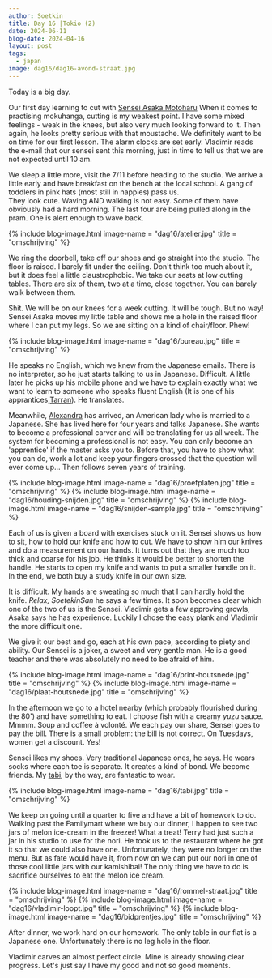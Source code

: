 ```yaml
---
author: Soetkin
title: Day 16 |Tokio (2)
date: 2024-06-11
blog-date: 2024-04-16
layout: post
tags:
  - japan
image: dag16/dag16-avond-straat.jpg
---
```

Today is a big day.

Our first day learning to cut with [Sensei Asaka Motoharu](https://www.instagram.com/asaka.mokuhanga/)
When it comes to practising mokuhanga, cutting is my weakest point. 
I have some mixed feelings - weak in the knees, but also very much looking forward to it. 
Then again, he looks pretty serious with that moustache. 
We definitely want to be on time for our first lesson. The alarm clocks are set early. 
Vladimir reads the e-mail that our sensei sent this morning, just in time to tell us that we are not expected until 10 am. 

We sleep a little more, visit the 7/11 before heading to the studio. We arrive a little early and have breakfast on the bench at the local school. A gang of toddlers in pink hats (most still in nappies) pass us.  
They look cute. Waving AND walking is not easy. Some of them have obviously had a hard morning. 
The last four are being pulled along in the pram. One is alert enough to wave back.

{% include blog-image.html image-name = "dag16/atelier.jpg" title = "omschrijving" %}

We ring the doorbell, take off our shoes and go straight into the studio. The floor is raised. 
I barely fit under the ceiling. Don't think too much about it, but it does feel a little claustrophobic. We take our seats at low cutting tables. There are six of them, two at a time, close together. You can barely walk between them.

Shit. 
We will be on our knees for a week cutting. 
It will be tough. But no way! Sensei Asaka moves my little table and shows me a hole in the raised floor where I can put my legs. So we are sitting on a kind of chair/floor. Phew!

{% include blog-image.html image-name = "dag16/bureau.jpg" title = "omschrijving" %}

He speaks no English, which we knew from the Japanese emails. There is no interpreter, so he just starts talking to us in Japanese. Difficult. A little later he picks up his mobile phone and we have to explain exactly what we want to learn to someone who speaks fluent English (It is one of his apprantices,[Tarran](https://www.instagram.com/ginko_hanga/)). He translates.

Meanwhile, [Alexandra](https://www.instagram.com/mojinekohanga/) has arrived, an American lady who is married to a Japanese. She has lived here for four years and talks Japanese. She wants to become a professional carver and will be translating for us all week. The system for becoming a professional is not easy. You can only become an 'apprentice' if the master asks you to. 
Before that, you have to show what you can do, work a lot and keep your fingers crossed that the question will ever come up... 
Then follows seven years of training.

{% include blog-image.html image-name = "dag16/proefplaten.jpg" title = "omschrijving" %}
{% include blog-image.html image-name = "dag16/houding-snijden.jpg" title = "omschrijving" %}
{% include blog-image.html image-name = "dag16/snijden-sample.jpg" title = "omschrijving" %}

Each of us is given a board with exercises stuck on it. Sensei shows us how to sit, how to hold our knife and how to cut. 
We have to show him our knives and do a measurement on our hands. 
It turns out that they are much too thick and coarse for his job. He thinks it would be better to shorten the handle. He starts to open my knife and wants to put a smaller handle on it. In the end, we both buy a study knife in our own size.

It is difficult. My hands are sweating so much that I can hardly hold the knife. *Relax, SoetekinSan* he says a few times. 
It soon becomes clear which one of the two of us is the Sensei. 
Vladimir gets a few approving growls, Asaka says he has experience. Luckily I chose the easy plank and Vladimir the more difficult one.

We give it our best and go, each at his own pace, according to piety and ability. Our Sensei is a joker, a sweet and very gentle man. He is a good teacher and there was absolutely no need to be afraid of him.

{% include blog-image.html image-name = "dag16/print-houtsnede.jpg" title = "omschrijving" %}
{% include blog-image.html image-name = "dag16/plaat-houtsnede.jpg" title = "omschrijving" %}

In the afternoon we go to a hotel nearby (which probably flourished during the 80') and have something to eat. 
I choose fish with a creamy *yuzu* sauce. Mmmm. Soup and coffee à volonté. We each pay our share, Sensei goes to pay the bill. 
There is a small problem: the bill is not correct. 
On Tuesdays, women get a discount. Yes!

Sensei likes my shoes. Very traditional Japanese ones, he says. He wears socks where each toe is separate. It creates a kind of bond. 
We become friends. 
My [tabi](https://tabiji.co.jp/en/collections/tabi-sneakers), by the way, are fantastic to wear.

{% include blog-image.html image-name = "dag16/tabi.jpg" title = "omschrijving" %}

We keep on going until a quarter to five and have a bit of homework to do. 
Walking past the Familymart where we buy our dinner, I happen to see two jars of melon ice-cream in the freezer! What a treat! Terry had just such a jar in his studio to use for the nori. 
He took us to the restaurant where he got it so that we could also have one. Unfortunately, they were no longer on the menu. But as fate would have it, from now on we can put our nori in one of those cool little jars with our kamishibai! The only thing we have to do is sacrifice ourselves to eat the melon ice cream.

{% include blog-image.html image-name = "dag16/rommel-straat.jpg" title = "omschrijving" %}
{% include blog-image.html image-name = "dag16/vladimir-loopt.jpg" title = "omschrijving" %}
{% include blog-image.html image-name = "dag16/bidprentjes.jpg" title = "omschrijving" %}

After dinner, we work hard on our homework. 
The only table in our flat is a Japanese one. Unfortunately there is no leg hole in the floor.

Vladimir carves an almost perfect circle. Mine is already showing clear progress. Let's just say I have my good and not so good moments.
